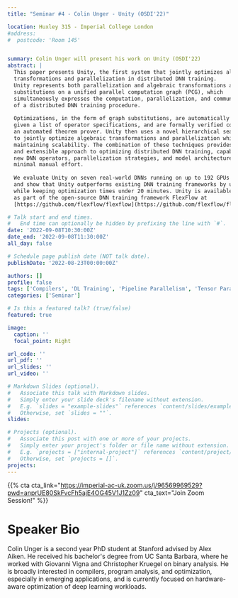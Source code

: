 ```yaml
---
title: "Seminar #4 - Colin Unger - Unity (OSDI'22)"

location: Huxley 315 - Imperial College London
#address:
#  postcode: 'Room 145'


summary: Colin Unger will present his work on Unity (OSDI'22)
abstract: |
  This paper presents Unity, the first system that jointly optimizes algebraic
  transformations and parallelization in distributed DNN training.
  Unity represents both parallelization and algebraic transformations as
  substitutions on a unified parallel computation graph (PCG), which 
  simultaneously expresses the computation, parallelization, and communication
  of a distributed DNN training procedure.
  
  Optimizations, in the form of graph substitutions, are automatically generated
  given a list of operator specifications, and are formally verified correct using
  an automated theorem prover. Unity then uses a novel hierarchical search algorithm
  to jointly optimize algebraic transformations and parallelization while 
  maintaining scalability. The combination of these techniques provides a generic
  and extensible approach to optimizing distributed DNN training, capable of integrating
  new DNN operators, parallelization strategies, and model architectures with
  minimal manual effort.
  
  We evaluate Unity on seven real-world DNNs running on up to 192 GPUs on 32 nodes
  and show that Unity outperforms existing DNN training frameworks by up to 3.6×
  while keeping optimization times under 20 minutes. Unity is available to use
  as part of the open-source DNN training framework FlexFlow at
  [https://github.com/flexflow/flexflow](https://github.com/flexflow/flexflow).

# Talk start and end times.
#   End time can optionally be hidden by prefixing the line with `#`.
date: '2022-09-08T10:30:00Z'
date_end: '2022-09-08T11:30:00Z'
all_day: false

# Schedule page publish date (NOT talk date).
publishDate: '2022-08-23T00:00:00Z'

authors: []
profile: false
tags: ['Compilers', 'DL Training', 'Pipeline Parallelism', 'Tensor Parallelism', 'Data Parallelism', 'Algebraic Optimization', 'Verification', 'Strategy Search']
categories: ['Seminar']

# Is this a featured talk? (true/false)
featured: true

image:
  caption: ''
  focal_point: Right

url_code: ''
url_pdf: ''
url_slides: ''
url_video: ''

# Markdown Slides (optional).
#   Associate this talk with Markdown slides.
#   Simply enter your slide deck's filename without extension.
#   E.g. `slides = "example-slides"` references `content/slides/example-slides.md`.
#   Otherwise, set `slides = ""`.
slides:

# Projects (optional).
#   Associate this post with one or more of your projects.
#   Simply enter your project's folder or file name without extension.
#   E.g. `projects = ["internal-project"]` references `content/project/deep-learning/index.md`.
#   Otherwise, set `projects = []`.
projects:
---
```


{{% cta cta_link="https://imperial-ac-uk.zoom.us/j/96569969529?pwd=anprUE80SkFvcFh5ajE4OG45V1J1Zz09" cta_text="Join Zoom Session!" %}}

# Speaker Bio

Colin Unger is a second year PhD student at Stanford advised by Alex Aiken. He received his bachelor's degree from UC Santa Barbara, where he worked with Giovanni Vigna and Christopher Kruegel on binary analysis. He is broadly interested in compilers, program analysis, and optimization, especially in emerging applications, and is currently focused on hardware-aware optimization of deep learning workloads.
